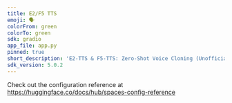 ```yaml
---
title: E2/F5 TTS
emoji: 🗣️
colorFrom: green
colorTo: green
sdk: gradio
app_file: app.py
pinned: true
short_description: 'E2-TTS & F5-TTS: Zero-Shot Voice Cloning (Unofficial Demo)'
sdk_version: 5.0.2
---
```


Check out the configuration reference at https://huggingface.co/docs/hub/spaces-config-reference